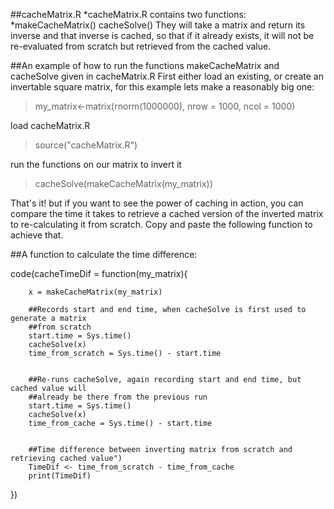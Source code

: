 ##cacheMatrix.R
*cacheMatrix.R contains two functions:
*makeCacheMatrix()
cacheSolve()
They will take a matrix and return its inverse and that inverse is cached, so that if it already exists, it will not be re-evaluated from scratch but retrieved from the cached value.

##An example of how to run the functions makeCacheMatrix and cacheSolve given in cacheMatrix.R
First either load an existing, or create an invertable square matrix, for this example lets make a reasonably big one:
> my_matrix<-matrix(rnorm(1000000), nrow = 1000, ncol = 1000)

load cacheMatrix.R
> source("cacheMatrix.R")

run the functions on our matrix to invert it
> cacheSolve(makeCacheMatrix(my_matrix))

That's it!  but if you want to see the power of caching in action, you can compare the time it takes to retrieve a cached version of the inverted matrix to re-calculating it from scratch. Copy and paste the following function to achieve that.

##A function to calculate the time difference:

code(cacheTimeDif = function(my_matrix){

        x = makeCacheMatrix(my_matrix)
        
        ##Records start and end time, when cacheSolve is first used to generate a matrix
        ##from scratch
        start.time = Sys.time()
        cacheSolve(x)
        time_from_scratch = Sys.time() - start.time

        
        ##Re-runs cacheSolve, again recording start and end time, but cached value will 
        ##already be there from the previous run
        start.time = Sys.time()
        cacheSolve(x)
        time_from_cache = Sys.time() - start.time

        
        ##Time difference between inverting matrix from scratch and retrieving cached value")
        TimeDif <- time_from_scratch - time_from_cache
        print(TimeDif)
})